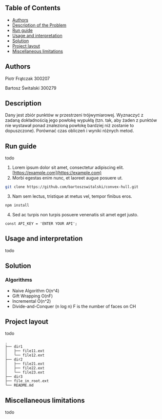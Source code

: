 <!-- TABLE OF CONTENTS -->
## Table of Contents

* [Authors](#authors)
* [Description of the Problem](#description)
* [Run guide](#run-guide)
* [Usage and interpretation](#usage-and-interpretation)
* [Solution](#solution)
* [Project layout](#project-layout)
* [Miscellaneous limitations](#miscellaneous-limitations)

## Authors
Piotr Frątczak 300207

Bartosz Świtalski 300279

## Description
Dany jest zbiór punktów w przestrzeni trójwymiarowej. Wyznaczyć z zadaną
dokładnością jego powłokę wypukłą (tzn. tak, aby żaden z punktów nie
wystawał ponad znalezioną powłokę bardziej niż zostanie to dopuszczone).
Porównać czas obliczeń i wyniki różnych metod.

## Run guide
todo
1. Lorem ipsum dolor sit amet, consectetur adipiscing elit.  [https://example.com](https://example.com)
2. Morbi egestas enim nunc, et laoreet augue posuere ut.
```sh
git clone https://github.com/bartoszswitalski/convex-hull.git
```
3. Nam sem lectus, tristique at metus vel, tempor finibus eros.
```sh
npm install
```
4. Sed ac turpis non turpis posuere venenatis sit amet eget justo.
```JS
const API_KEY = 'ENTER YOUR API';
```

## Usage and interpretation
todo

## Solution 
### Algorithms
- Naive Algorithm O(n^4)
- Gift Wrapping O(nF)
- Incremental O(n^2)
- Divide-and-Conquer (n log n)
F is the number of faces on CH

## Project layout
todo
```
.
├── dir1
│   ├── file11.ext
│   └── file12.ext
├── dir2
│   ├── file21.ext
│   ├── file22.ext
│   └── file23.ext
├── dir3
├── file_in_root.ext
└── README.md
```

## Miscellaneous limitations
todo
